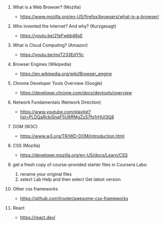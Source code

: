 1. What is a Web Browser? (Mozilla)
    - https://www.mozilla.org/en-US/firefox/browsers/what-is-a-browser/

2. Who invented the Internet? And why? (Kurzgesagt)
    - https://youtu.be/21eFwbb48sE

3. What is Cloud Computing? (Amazon)
    - https://youtu.be/mxT233EdY5c

4. Browser Engines (Wikipedia)
    - https://en.wikipedia.org/wiki/Browser_engine

5. Chrome Developer Tools Overview (Google)
    - https://developer.chrome.com/docs/devtools/overview

6. Network Fundamentals (Network Direction)
    - https://www.youtube.com/playlist?list=PLDQaRcbiSnqF5U8ffMgZzS7fq1rHUI3Q8

7. DOM (W3C)
    - https://www.w3.org/TR/WD-DOM/introduction.html

8. CSS (Mozilla)
    - https://developer.mozilla.org/en-US/docs/Learn/CSS

9. get a fresh copy of course-provided starter files in Coursera Labs:
    1. rename your original files
    2. select Lab Help and then select Get latest version

10. Other css frameworks
    - https://github.com/troxler/awesome-css-frameworks

11. React
    - https://react.dev/